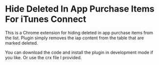 # Hide Deleted In App Purchase Items For iTunes Connect

This is a Chrome extension for hiding deleted in app purchase items from the list.
Plugin simply removes the iap content from the table that are marked deleted.

You can download the code and install the plugin in development mode if you like.
Or use the crx file I provided.